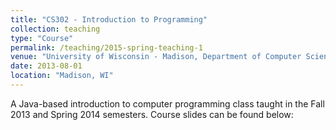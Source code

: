```yaml
---
title: "CS302 - Introduction to Programming"
collection: teaching
type: "Course"
permalink: /teaching/2015-spring-teaching-1
venue: "University of Wisconsin - Madison, Department of Computer Sciences"
date: 2013-08-01
location: "Madison, WI"
---
```


A Java-based introduction to computer programming class taught in the Fall 2013 and Spring 2014 semesters. Course slides can be found below:

